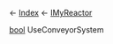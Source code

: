 ← [Index](Api-Index) ← [IMyReactor](Sandbox.ModAPI.Ingame.IMyReactor)

[bool](System.Boolean) UseConveyorSystem


